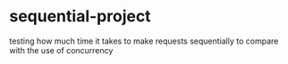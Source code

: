 # sequential-project

testing how much time it takes to make requests sequentially to compare with the use of concurrency
